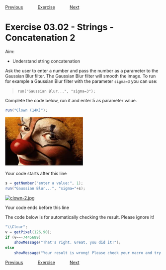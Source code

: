[Previous](./ex03-01.md) &nbsp;&nbsp;&nbsp;&nbsp;&nbsp;&nbsp;&nbsp;&nbsp;&nbsp;&nbsp;     [Exercise](../ans/ans03-02.md) &nbsp;&nbsp;&nbsp;&nbsp;&nbsp;&nbsp;&nbsp;&nbsp;&nbsp;&nbsp; [Next](./ex03-03.md)
# Exercise 03.02 - Strings - Concatenation 2

Aim: 
- Understand string concatenation

Ask the user to enter a number and pass the number as  a parameter to the Gaussian Blur filter. 
The Gaussian Blur filter will smooth the image. To run for example a Gaussian Blur filter
with the parameter ``sigma=3`` you can use:
> ``run("Gaussian Blur...", "sigma=3");``

Complete the code below, run it and enter 5 as parameter value.

```java
run("Clown (14K)");
```
<a href="image_1619427774325.png"><img src="image_1619427774325.png" width="250" alt="clown-2.jpg"/></a>

Your code starts after this line 
```java
s = getNumber("enter a value:", 1);
run("Gaussian Blur...", "sigma="+s);
```
<a href="image_1619427776865.png"><img src="image_1619427776865.png" width="250" alt="clown-2.jpg"/></a>

Your code ends before this line

The code below is for automatically checking the result. Please ignore it! 
```java
"\\Clear";
v = getPixel(126,90);
if (v==-7445689) 
	showMessage("That's right. Great, you did it!");
else 
	showMessage("Your result is wrong! Please check your macro and try again!");
```

[Previous](./ex03-01.md) &nbsp;&nbsp;&nbsp;&nbsp;&nbsp;&nbsp;&nbsp;&nbsp;&nbsp;&nbsp;     [Exercise](../ans/ans03-02.md) &nbsp;&nbsp;&nbsp;&nbsp;&nbsp;&nbsp;&nbsp;&nbsp;&nbsp;&nbsp; [Next](./ex03-03.md)
